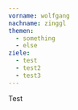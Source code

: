 ```yaml
---
vorname: wolfgang
nachname: zinggl
themen:
  - something
  - else
ziele:
  - test
  - test2
  - test3
---
```


Test